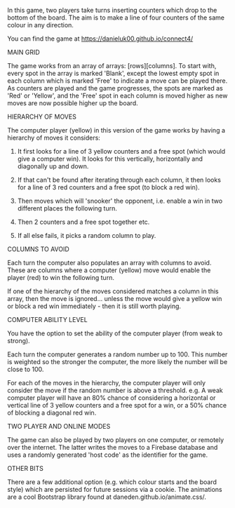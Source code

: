 In this game, two players take turns inserting counters which drop to the bottom of the board. The aim is to make a line of four counters of the same colour in any direction.

You can find the game at https://danieluk00.github.io/connect4/

MAIN GRID

The game works from an array of arrays: [rows][columns]. To start with, every spot in the array is marked 'Blank', except the lowest empty spot in each column which is marked 'Free' to indicate a move can be played there. As counters are played and the game progresses, the spots are marked as 'Red' or 'Yellow', and the 'Free' spot in each column is moved higher as new moves are now possible higher up the board.

HIERARCHY OF MOVES

The computer player (yellow) in this version of the game works by having a hierarchy of moves it considers:

1. It first looks for a line of 3 yellow counters and a free spot (which would give a computer win). It looks for this vertically, horizontally and diagonally up and down.

2. If that can't be found after iterating through each column, it then looks for a line of 3 red counters and a free spot (to block a red win).

3. Then moves which will 'snooker' the opponent, i.e. enable a win in two different places the following turn.

4. Then 2 counters and a free spot together etc.

5. If all else fails, it picks a random column to play.

COLUMNS TO AVOID

Each turn the computer also populates an array with columns to avoid. These are columns where a computer (yellow) move would enable the player (red) to win the following turn.

If one of the hierarchy of the moves considered matches a column in this array, then the move is ignored... unless the move would give a yellow win or block a red win immediately - then it is still worth playing.

COMPUTER ABILITY LEVEL

You have the option to set the ability of the computer player (from weak to strong).

Each turn the computer generates a random number up to 100. This number is weighted so the stronger the computer, the more likely the number will be close to 100.

For each of the moves in the hierarchy, the computer player will only consider the move if the random number is above a threshold. e.g. A weak computer player will have an 80% chance of considering a horizontal or vertical line of 3 yellow counters and a free spot for a win, or a 50% chance of blocking a diagonal red win.

TWO PLAYER AND ONLINE MODES

The game can also be played by two players on one computer, or remotely over the internet. The latter writes the moves to a Firebase database and uses a randomly generated 'host code' as the identifier for the game.

OTHER BITS

There are a few additional option (e.g. which colour starts and the board style) which are persisted for future sessions via a cookie. The animations are a cool Bootstrap library found at daneden.github.io/animate.css/.
